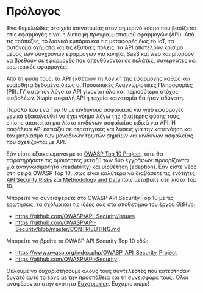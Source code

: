 Πρόλογος
========

Ένα θεμελιώδες στοιχείο καινοτομίας στον σημερινό κόσμο που βασίζεται στις εφαρμογές
είναι η διεπαφή προγραμματισμού εφαρμογών (API). Από τις τράπεζες, το λιανικό εμπόριο 
και τις μεταφορές έως το IoT, τα αυτόνομα οχήματα και τις έξυπνες πόλεις, τα API 
αποτελούν κρίσιμο μέρος των σύγχρονων εφαρμογών για κινητά, SaaS και web και μπορούν 
να βρεθούν σε εφαρμογές που απευθύνονται σε πελάτες, συνεργάτες και εσωτερικές εφαρμογές.

Από τη φύση τους, τα API εκθέτουν τη λογική της εφαρμογής καθώς και ευαίσθητα δεδομένα 
όπως οι Προσωπικές Αναγνωριστικές Πληροφορίες (PII). Γι' αυτό τον λόγο τα API γίνονται 
όλο και περισσότερο στόχος εισβολέων. Χωρίς ασφαλή API η ταχεία καινοτομία θα ήταν αδύνατη.

Παρόλο που ένα Top 10 με κινδύνους ασφάλειας για web εφαρμογές γενικά
εξακολουθεί να έχει νόημα λόγω της ιδιαίτερης φύσης τους, επίσης απαιτείται μια λίστα 
κινδύνων ασφαλείας ειδικά για API. Η ασφάλεια API εστιάζει σε στρατηγικές 
και λύσεις για την κατανόηση και τον μετριασμό των μοναδικών τρωτών σημείων 
και κινδύνων ασφαλείας που σχετίζονται με API.

Εάν είστε εξοικειωμένοι με το [OWASP Top 10 Project][1], τότε θα παρατηρήσετε 
τις ομοιότητες μεταξύ των δύο εγγράφων: προορίζονται για αναγνωσιμότητα (readability)
και υιοθέτηση (adaption). Εάν είστε νέος στη σειρά OWASP Top 10, ίσως είναι καλύτερα 
να διαβάσετε τις ενότητες [API Security Risks][2] και [Methodology and Data][3] 
πριν μεταβείτε στη λίστα Top 10.

Μπορείτε να συνεισφέρετε στο OWASP API Security Top 10 με τις ερωτήσεις, 
τα σχόλια και τις ιδέες σας στο αποθετήριο του έργου GitHub:

* https://github.com/OWASP/API-Security/issues
* https://github.com/OWASP/API-Security/blob/master/CONTRIBUTING.md

Μπορείτε να βρείτε το OWASP API Security Top 10 εδώ:

* https://www.owasp.org/index.php/OWASP_API_Security_Project
* https://github.com/OWASP/API-Security

Θέλουμε να ευχαριστήσουμε όλους τους συντελεστές που κατέστησαν δυνατό αυτό 
το έργο με την προσπάθεια και τη συνεισφορά τους. Όλοι αναφέρονται στην ενότητα 
[Ευχαριστίες][4]. Ευχαριστούμε!

[1]: https://www.owasp.org/index.php/Category:OWASP_Top_Ten_Project
[2]: ./0x10-api-security-risks.md
[3]: ./0xd0-about-data.md
[4]: ./0xd1-acknowledgments.md

